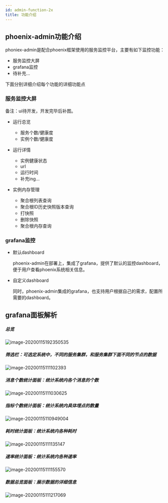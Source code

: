 ```yaml
---
id: admin-function-2x
title: 功能介绍
---
```


## phoenix-admin功能介绍

phoniex-admin是配合phoenix框架使用的服务监控平台，主要有如下监控功能：

* 服务监控大屏
* grafana监控
* 待补充...

下面分别详细介绍每个功能的详细功能点



### 服务监控大屏  

备注：ui待开发，开发完毕后补图。

- 运行总览

  - 服务个数/健康度
  - 实例个数/健康度

- 运行详情

  - 实例健康状态
  - url
  - 运行时间
  - 补充ing...

- 实例内存管理

  - 聚合根列表查询
  - 聚合根ID历史快照版本查询
  - 打快照
  - 删除快照
  - 聚合根内存查询


### grafana监控

- 默认dashboard

  phoenix-admin在部署上，集成了grafana，提供了默认的监控dashboard，便于用户查看phoenix系统相关信息。

- 自定义dashboard

  同时，phoenix-admin集成的grafana，也支持用户根据自己的需求，配置所需要的dashboard。
  
  

## grafana面板解析

##### 总览

![image-20200115192350535](assets/phoenix2.x/phoenix-admin/image-20200115192350535.png)



##### 筛选栏：可选定系统中，不同的服务集群，和服务集群下面不同的节点的数据

![image-20200115111102393](assets/phoenix2.x/phoenix-admin/image-20200115111102393.png)



##### 消息个数统计面板：统计系统内各个消息的个数

![image-20200115111030625](assets/phoenix2.x/phoenix-admin/image-20200115111030625.png)



##### 指标个数统计面板：统计系统内具体埋点的数量

![image-20200115110949004](assets/phoenix2.x/phoenix-admin/image-20200115110949004.png)



##### 耗时统计面板：统计系统内各种耗时

![image-20200115111135147](assets/phoenix2.x/phoenix-admin/image-20200115111135147.png)



##### 速率统计面板：统计系统内各种速率

![image-20200115111155570](assets/phoenix2.x/phoenix-admin/image-20200115111155570.png)



##### 数据总览面板：展示数据的详细信息

![image-20200115111217069](assets/phoenix2.x/phoenix-admin/image-20200115111217069.png)


